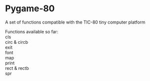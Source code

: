 # Pygame-80
A set of functions compatible with the TIC-80 tiny computer platform  

Functions available so far:  
cls  
circ & circb  
exit  
font  
map  
print  
rect & rectb  
spr  
